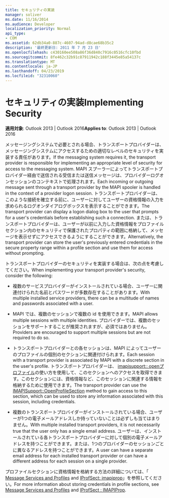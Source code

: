 ```yaml
---
title: セキュリティの実装
manager: soliver
ms.date: 11/16/2014
ms.audience: Developer
localization_priority: Normal
api_type:
- COM
ms.assetid: 62db34a0-887c-4607-94ad-d8cae68b35c2
description: '最終更新日: 2011 年 7 月 23 日'
ms.openlocfilehash: c430160ee508a86f36d840c7916c0516cfc10fbd
ms.sourcegitcommit: 8fe462c32b91c87911942c188f3445e85a54137c
ms.translationtype: MT
ms.contentlocale: ja-JP
ms.lasthandoff: 04/23/2019
ms.locfileid: "32310060"
---
```

# <a name="implementing-security"></a><span data-ttu-id="44b14-103">セキュリティの実装</span><span class="sxs-lookup"><span data-stu-id="44b14-103">Implementing Security</span></span>

  
  
<span data-ttu-id="44b14-104">**適用対象**: Outlook 2013 | Outlook 2016</span><span class="sxs-lookup"><span data-stu-id="44b14-104">**Applies to**: Outlook 2013 | Outlook 2016</span></span> 
  
<span data-ttu-id="44b14-105">メッセージングシステムで必要とされる場合、トランスポートプロバイダーは、メッセージングシステムにアクセスするための適切なレベルのセキュリティを実装する責任があります。</span><span class="sxs-lookup"><span data-stu-id="44b14-105">If the messaging system requires it, the transport provider is responsible for implementing an appropriate level of security for access to the messaging system.</span></span> <span data-ttu-id="44b14-106">MAPI スプーラーによってトランスポートプロバイダー経由で送信される受信または送信メッセージは、プロバイダーログオンセッションのコンテキストで処理されます。</span><span class="sxs-lookup"><span data-stu-id="44b14-106">Each incoming or outgoing message sent through a transport provider by the MAPI spooler is handled in the context of a provider logon session.</span></span> <span data-ttu-id="44b14-107">トランスポートプロバイダーは、このような接続を確立する前に、ユーザーに対してユーザーの資格情報の入力を求められるログオンダイアログボックスを表示することができます。</span><span class="sxs-lookup"><span data-stu-id="44b14-107">The transport provider can display a logon dialog box to the user that prompts for a user's credentials before establishing such a connection.</span></span> <span data-ttu-id="44b14-108">または、トランスポートプロバイダーは、ユーザーが以前に入力した資格情報をプロファイルセクション内のセキュリティで保護されたプロパティの範囲に格納して、メッセージを表示せずにアクセスできるようにすることができます。</span><span class="sxs-lookup"><span data-stu-id="44b14-108">Alternatively, the transport provider can store the user's previously entered credentials in the secure property range within a profile section and use them for access without prompting.</span></span>
  
<span data-ttu-id="44b14-109">トランスポートプロバイダーのセキュリティを実装する場合は、次の点を考慮してください。</span><span class="sxs-lookup"><span data-stu-id="44b14-109">When implementing your transport provider's security, consider the following:</span></span>
  
- <span data-ttu-id="44b14-110">複数のサービスプロバイダーがインストールされている場合、ユーザーに関連付けられた名前とパスワードが多数存在することがあります。</span><span class="sxs-lookup"><span data-stu-id="44b14-110">With multiple installed service providers, there can be a multitude of names and passwords associated with a user.</span></span>
    
- <span data-ttu-id="44b14-111">MAPI では、複数のセッションで複数の id を使用できます。</span><span class="sxs-lookup"><span data-stu-id="44b14-111">MAPI allows multiple sessions with multiple identities.</span></span> <span data-ttu-id="44b14-112">プロバイダーでは、複数のセッションをサポートすることが推奨されますが、必須ではありません。</span><span class="sxs-lookup"><span data-stu-id="44b14-112">Providers are encouraged to support multiple sessions but are not required to do so.</span></span>
    
- <span data-ttu-id="44b14-113">トランスポートプロバイダーとの各セッションは、MAPI によってユーザーのプロファイルの個別のセクションに関連付けられます。</span><span class="sxs-lookup"><span data-stu-id="44b14-113">Each session with a transport provider is associated by MAPI with a discrete section in the user's profile.</span></span> <span data-ttu-id="44b14-114">トランスポートプロバイダーは、 [imapisupport:: openプロファイル](imapisupport-openprofilesection.md)の使い方を使用して、このセクションへのアクセスを取得できます。このセクションには、資格情報など、このセッションに関連する情報を格納するために使用できます。</span><span class="sxs-lookup"><span data-stu-id="44b14-114">The transport provider can use the [IMAPISupport::OpenProfileSection](imapisupport-openprofilesection.md) method to gain access to this section, which can be used to store any information associated with this session, including credentials.</span></span> 
    
- <span data-ttu-id="44b14-115">複数のトランスポートプロバイダーがインストールされている場合、ユーザーが1つの電子メールアドレスしか持っていないことは必ずしも当てはまりません。</span><span class="sxs-lookup"><span data-stu-id="44b14-115">With multiple installed transport providers, it is not necessarily true that the user only has a single email address.</span></span> <span data-ttu-id="44b14-116">ユーザーは、インストールされている各トランスポートプロバイダーに対して個別の電子メールアドレスを持つことができます。または、1つのプロバイダーのセッションごとに異なるアドレスを持つことができます。</span><span class="sxs-lookup"><span data-stu-id="44b14-116">A user can have a separate email address for each installed transport provider or can have a different address for each session on a single provider.</span></span>
    
<span data-ttu-id="44b14-117">プロファイルセクションに資格情報を格納する方法の詳細については、「 [Message Services and Profiles](message-services-and-profiles.md) and [IProfSect: imapiprop](iprofsectimapiprop.md)」を参照してください。</span><span class="sxs-lookup"><span data-stu-id="44b14-117">For more information about storing credentials in profile sections, see [Message Services and Profiles](message-services-and-profiles.md) and [IProfSect : IMAPIProp](iprofsectimapiprop.md).</span></span>
  

